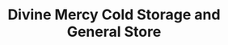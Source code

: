 ---
title: "Divine Mercy Cold Storage and General Store"
url: /virar-west/divine-mercy-cold-storage-and-general-store/
shop: Lebensmittel
---